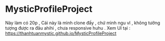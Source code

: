 # MysticProfileProject
Này làm có 20p , Cái này là mình clone đấy , chứ mình ngu vl , không tưởng tượng được ra đâu ahihi , chưa responsive huhu . Xem UI tại : https://thanhtuanmystic.github.io/MysticProfileProject
